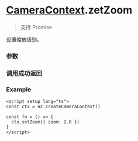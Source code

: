 # [CameraContext](./../CameraContext).zetZoom

> <Icon type="success" /> 支持 Promise

设置缩放级别。

### 参数

<Props :data="props" options />

### 调用成功返回

<Results :data="results" />

### Example

```vue
<script setup lang="ts">
const ctx = nz.createCameraContext()

const fn = () => {
  ctx.setZoom({ zoom: 2.0 })
}
</script>
```

<script setup>
const props = [
  {
    name: 'zoom',
    type: 'number',
    default: '',
    required: false,
    desc: '缩放级别，范围[1, maxZoom]。zoom 可取小数，精确到小数后一位。maxZoom 可在 bindinitdone 返回值中获取。',
    version: '0.1.0',
  },
]

const results = [
  {
    name: 'zoom',
    type: 'number',
    desc: '实际设置的缩放级别',
    version: '0.1.0',
  },
]
</script>
